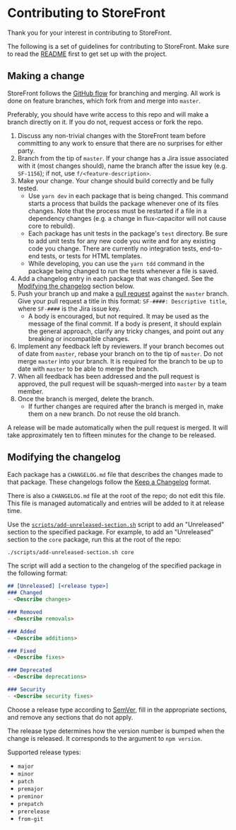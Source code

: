 # Contributing to StoreFront

Thank you for your interest in contributing to StoreFront.

The following is a set of guidelines for contributing to StoreFront.
Make sure to read the [README][] first to get set up with the project.

[README]: README.md

## Making a change

StoreFront follows the [GitHub flow][] for branching and merging. All
work is done on feature branches, which fork from and merge into
`master`.

[GitHub flow]: https://help.github.com/articles/github-flow/

Preferably, you should have write access to this repo and will make a
branch directly on it. If you do not, request access or fork the repo.

1. Discuss any non-trivial changes with the StoreFront team before
   committing to any work to ensure that there are no surprises for
   either party.
2. Branch from the tip of `master`. If your change has a Jira issue
   associated with it (most changes should), name the branch after the
   issue key (e.g. `SF-1156`); if not, use `f/<feature-description>`.
3. Make your change. Your change should build correctly and be fully tested.
   - Use `yarn dev` in each package that is being changed. This command
     starts a process that builds the package whenever one of its files
     changes. Note that the process must be restarted if a file in a
     dependency changes (e.g. a change in flux-capacitor will not cause
     core to rebuild).
   - Each package has unit tests in the package's `test` directory. Be
     sure to add unit tests for any new code you write and for any
     existing code you change. There are currently no integration tests,
     end-to-end tests, or tests for HTML templates.
   - While developing, you can use the `yarn tdd` command in the package
     being changed to run the tests whenever a file is saved.
4. Add a changelog entry in each package that was changed. See the
   [Modifying the changelog][] section below.
5. Push your branch up and make a [pull request][] against the `master`
   branch. Give your pull request a title in this format:
   `SF-####: Descriptive title`, where `SF-####` is the Jira issue key.
   - A body is encouraged, but not required. It may be used as the
     message of the final commit. If a body is present, it should
     explain the general approach, clarify any tricky changes, and point
     out any breaking or incompatible changes.
6. Implement any feedback left by reviewers. If your branch becomes out
   of date from `master`, rebase your branch on to the tip of `master`.
   Do not merge `master` into your branch. It is required for the branch
   to be up to date with `master` to be able to merge the branch.
6. When all feedback has been addressed and the pull request is approved,
   the pull request will be squash-merged into `master` by a team member.
7. Once the branch is merged, delete the branch.
   - If further changes are required after the branch is merged in, make
     them on a new branch. Do not reuse the old branch.

[Modifying the changelog]: #modifying-the-changelog
[pull request]: https://help.github.com/articles/creating-a-pull-request/

A release will be made automatically when the pull request is merged. It
will take approximately ten to fifteen minutes for the change to be
released.

## Modifying the changelog

Each package has a `CHANGELOG.md` file that describes the changes made
to that package. These changelogs follow the [Keep a Changelog][]
format.

[Keep a Changelog]: https://keepachangelog.com

There is also a `CHANGELOG.md` file at the root of the repo; do not edit
this file. This file is managed automatically and entries will be added
to it at release time.

Use the [`scripts/add-unreleased-section.sh`][add-unreleased-section.sh]
script to add an "Unreleased" section to the specified package. For
example, to add an "Unreleased" section to the `core` package, run this
at the root of the repo:

```sh
./scripts/add-unreleased-section.sh core
```

[add-unreleased-section.sh]: scripts/add-unreleased-section.sh

The script will add a section to the changelog of the specified package
in the following format:

```md
## [Unreleased] [<release type>]
### Changed
- <Describe changes>

### Removed
- <Describe removals>

### Added
- <Describe additions>

### Fixed
- <Describe fixes>

### Deprecated
- <Describe deprecations>

### Security
- <Describe security fixes>
```

Choose a release type according to [SemVer][], fill
in the appropriate sections, and remove any sections that do not apply.

[SemVer]: https://semver.org/

The release type determines how the version number is bumped when the
change is released. It corresponds to the argument to `npm version`.

Supported release types:

- `major`
- `minor`
- `patch`
- `premajor`
- `preminor`
- `prepatch`
- `prerelease`
- `from-git`
